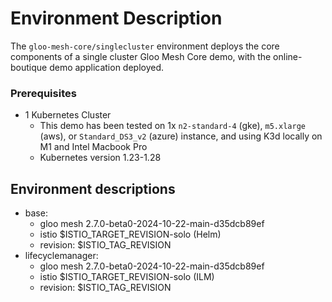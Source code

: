 # Environment Description
The `gloo-mesh-core/singlecluster` environment deploys the core components of a single cluster Gloo Mesh Core demo, with the online-boutique demo application deployed.

### Prerequisites
- 1 Kubernetes Cluster
    - This demo has been tested on 1x `n2-standard-4` (gke), `m5.xlarge` (aws), or `Standard_DS3_v2` (azure) instance, and using K3d locally on M1 and Intel Macbook Pro
    - Kubernetes version 1.23-1.28

## Environment descriptions
- base:
    - gloo mesh 2.7.0-beta0-2024-10-22-main-d35dcb89ef
    - istio $ISTIO_TARGET_REVISION-solo (Helm)
    - revision: $ISTIO_TAG_REVISION
- lifecyclemanager:
    - gloo mesh 2.7.0-beta0-2024-10-22-main-d35dcb89ef
    - istio $ISTIO_TARGET_REVISION-solo (ILM)
    - revision: $ISTIO_TAG_REVISION